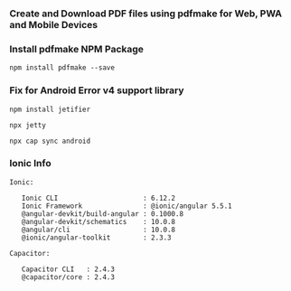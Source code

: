 ### Create and Download PDF files using pdfmake for Web, PWA and Mobile Devices

### Install pdfmake NPM Package

```
npm install pdfmake --save
```

### Fix for Android Error v4 support library

```
npm install jetifier

npx jetty

npx cap sync android
```

### Ionic Info
```
Ionic:

   Ionic CLI                     : 6.12.2 
   Ionic Framework               : @ionic/angular 5.5.1
   @angular-devkit/build-angular : 0.1000.8
   @angular-devkit/schematics    : 10.0.8
   @angular/cli                  : 10.0.8
   @ionic/angular-toolkit        : 2.3.3

Capacitor:

   Capacitor CLI   : 2.4.3
   @capacitor/core : 2.4.3
```

